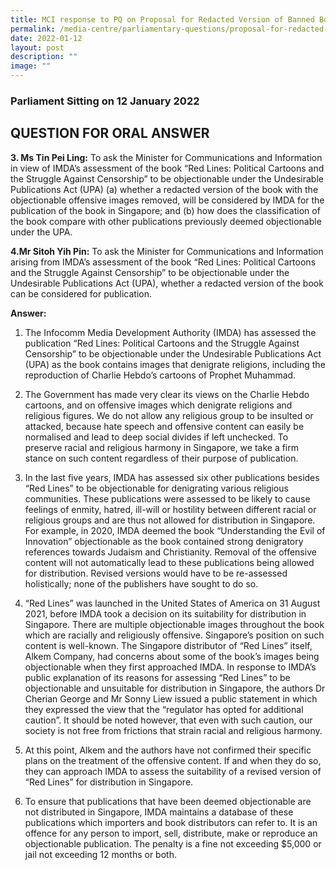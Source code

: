 ```yaml
---
title: MCI response to PQ on Proposal for Redacted Version of Banned Book Red Lines
permalink: /media-centre/parliamentary-questions/proposal-for-redacted-ver-of-banned-book/
date: 2022-01-12
layout: post
description: ""
image: ""
---
```

### Parliament Sitting on 12 January 2022
QUESTION FOR ORAL ANSWER
---------------------------------
**3. Ms Tin Pei Ling:** To ask the Minister for Communications and Information in view of IMDA’s assessment of the book “Red Lines: Political Cartoons and the Struggle Against Censorship” to be objectionable under the Undesirable Publications Act (UPA) (a) whether a redacted version of the book with the objectionable offensive images removed, will be considered by IMDA for the publication of the book in Singapore; and (b) how does the classification of the book compare with other publications previously deemed objectionable under the UPA.

**4.Mr Sitoh Yih Pin:** To ask the Minister for Communications and Information arising from IMDA’s assessment of the book “Red Lines: Political Cartoons and the Struggle Against Censorship” to be objectionable under the Undesirable Publications Act (UPA), whether a redacted version of the book can be considered for publication.

**Answer:**

1. The Infocomm Media Development Authority (IMDA) has assessed the publication “Red Lines: Political Cartoons and the Struggle Against Censorship” to be objectionable under the Undesirable Publications Act (UPA) as the book contains images that denigrate religions, including the reproduction of Charlie Hebdo’s cartoons of Prophet Muhammad.

2. The Government has made very clear its views on the Charlie Hebdo cartoons, and on offensive images which denigrate religions and religious figures. We do not allow any religious group to be insulted or attacked, because hate speech and offensive content can easily be normalised and lead to deep social divides if left unchecked. To preserve racial and religious harmony in Singapore, we take a firm stance on such content regardless of their purpose of publication. 

3. In the last five years, IMDA has assessed six other publications besides “Red Lines” to be objectionable for denigrating various religious communities. These publications were assessed to be likely to cause feelings of enmity, hatred, ill-will or hostility between different racial or religious groups and are thus not allowed for distribution in Singapore. For example, in 2020, IMDA deemed the book “Understanding the Evil of Innovation” objectionable as the book contained strong denigratory references towards Judaism and Christianity. Removal of the offensive content will not automatically lead to these publications being allowed for distribution. Revised versions would have to be re-assessed holistically; none of the publishers have sought to do so.

4. “Red Lines” was launched in the United States of America on 31 August 2021, before IMDA took a decision on its suitability for distribution in Singapore. There are multiple objectionable images throughout the book which are racially and religiously offensive. Singapore’s position on such content is well-known. The Singapore distributor of “Red Lines” itself, Alkem Company, had concerns about some of the book’s images being objectionable when they first approached IMDA. In response to IMDA’s public explanation of its reasons for assessing “Red Lines” to be objectionable and unsuitable for distribution in Singapore, the authors Dr Cherian George and Mr Sonny Liew issued a public statement in which they expressed the view that the “regulator has opted for additional caution”. It should be noted however, that even with such caution, our society is not free from frictions that strain racial and religious harmony.

5. At this point, Alkem and the authors have not confirmed their specific plans on the treatment of the offensive content. If and when they do so, they can approach IMDA to assess the suitability of a revised version of “Red Lines” for distribution in Singapore.

6. To ensure that publications that have been deemed objectionable are not distributed in Singapore, IMDA maintains a database of these publications which importers and book distributors can refer to. It is an offence for any person to import, sell, distribute, make or reproduce an objectionable publication. The penalty is a fine not exceeding $5,000 or jail not exceeding 12 months or both.
